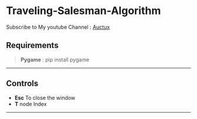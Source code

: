 # Traveling-Salesman-Algorithm
 Subscribe to My youtube Channel : [Auctux](https://www.youtube.com/c/Auctux)

## Requirements
> **Pygame** : pip install pygame

---
## Controls
- **Esc**   To close the window
- **T**     node Index
---

